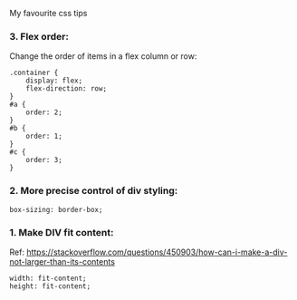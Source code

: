 My favourite css tips<!--more-->
### 3. Flex order:
Change the order of items in a flex column or row:

```
.container {
	display: flex;
	flex-direction: row;
}
#a {
	order: 2;
}
#b {
	order: 1;
}
#c {
	order: 3;
}
```
### 2. More precise control of div styling:

```
box-sizing: border-box;
```

### 1. Make DIV fit content:
Ref: https://stackoverflow.com/questions/450903/how-can-i-make-a-div-not-larger-than-its-contents
```
width: fit-content;
height: fit-content;
```
